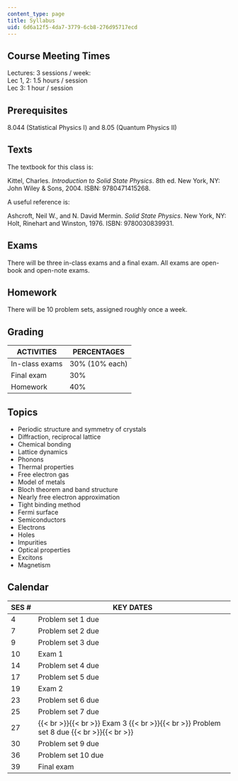 ```yaml
---
content_type: page
title: Syllabus
uid: 6d6a12f5-4da7-3779-6cb8-276d95717ecd
---
```


Course Meeting Times
--------------------

Lectures: 3 sessions / week:  
Lec 1, 2: 1.5 hours / session  
Lec 3: 1 hour / session

Prerequisites
-------------

8.044 (Statistical Physics I) and 8.05 (Quantum Physics II)

Texts
-----

The textbook for this class is:

Kittel, Charles. _Introduction to Solid State Physics_. 8th ed. New York, NY: John Wiley & Sons, 2004. ISBN: 9780471415268.

A useful reference is:

Ashcroft, Neil W., and N. David Mermin. _Solid State Physics_. New York, NY: Holt, Rinehart and Winston, 1976. ISBN: 9780030839931.

Exams
-----

There will be three in-class exams and a final exam. All exams are open-book and open-note exams.

Homework
--------

There will be 10 problem sets, assigned roughly once a week.

Grading
-------

| ACTIVITIES | PERCENTAGES |
| --- | --- |
| In-class exams | 30% (10% each) |
| Final exam | 30% |
| Homework | 40% 

Topics
------

*   Periodic structure and symmetry of crystals
*   Diffraction, reciprocal lattice
*   Chemical bonding
*   Lattice dynamics
*   Phonons
*   Thermal properties
*   Free electron gas
*   Model of metals
*   Bloch theorem and band structure
*   Nearly free electron approximation
*   Tight binding method
*   Fermi surface
*   Semiconductors
*   Electrons
*   Holes
*   Impurities
*   Optical properties
*   Excitons
*   Magnetism

Calendar
--------

| SES # | KEY DATES |
| --- | --- |
| 4 | Problem set 1 due |
| 7 | Problem set 2 due |
| 9 | Problem set 3 due |
| 10 | Exam 1 |
| 14 | Problem set 4 due |
| 17 | Problem set 5 due |
| 19 | Exam 2 |
| 23 | Problem set 6 due |
| 25 | Problem set 7 due |
| 27 |  {{< br >}}{{< br >}} Exam 3 {{< br >}}{{< br >}} Problem set 8 due {{< br >}}{{< br >}}  |
| 30 | Problem set 9 due |
| 36 | Problem set 10 due |
| 39 | Final exam
